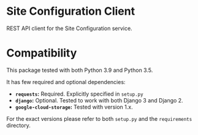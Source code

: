 # Site Configuration Client
REST API client for the Site Configuration service.


# Compatibility
This package tested with both Python 3.9 and Python 3.5.

It has few required and optional dependencies:

 - **`requests`:** Required. Explicitly specified in `setup.py`
 - **`django`:** Optional. Tested to work with both Django 3 and Django 2.
 - **`google-cloud-storage`:** Tested with version 1.x.

For the exact versions please refer to both `setup.py` and the `requirements` directory.
